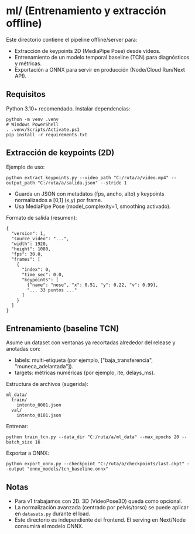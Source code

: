 # ml/ (Entrenamiento y extracción offline)

Este directorio contiene el pipeline offline/server para:
- Extracción de keypoints 2D (MediaPipe Pose) desde videos.
- Entrenamiento de un modelo temporal baseline (TCN) para diagnósticos y métricas.
- Exportación a ONNX para servir en producción (Node/Cloud Run/Next API).

## Requisitos

Python 3.10+ recomendado. Instalar dependencias:

```
python -m venv .venv
# Windows PowerShell
. .venv/Scripts/Activate.ps1
pip install -r requirements.txt
```

## Extracción de keypoints (2D)

Ejemplo de uso:

```
python extract_keypoints.py --video_path "C:/ruta/a/video.mp4" --output_path "C:/ruta/a/salida.json" --stride 1
```

- Guarda un JSON con metadatos (fps, ancho, alto) y keypoints normalizados a [0,1] (x,y) por frame.
- Usa MediaPipe Pose (model_complexity=1, smoothing activado).

Formato de salida (resumen):

```
{
  "version": 1,
  "source_video": "...",
  "width": 1920,
  "height": 1080,
  "fps": 30.0,
  "frames": [
    {
      "index": 0,
      "time_sec": 0.0,
      "keypoints": [
        {"name": "nose", "x": 0.51, "y": 0.22, "v": 0.99},
        "... 33 puntos ..."
      ]
    }
  ]
}
```

## Entrenamiento (baseline TCN)

Asume un dataset con ventanas ya recortadas alrededor del release y anotadas con:
- labels: multi-etiqueta (por ejemplo, ["baja_transferencia", "muneca_adelantada"]).
- targets: métricas numéricas (por ejemplo, ite, delays_ms).

Estructura de archivos (sugerida):

```
ml_data/
  train/
    intento_0001.json
  val/
    intento_0101.json
```

Entrenar:

```
python train_tcn.py --data_dir "C:/ruta/a/ml_data" --max_epochs 20 --batch_size 16
```

Exportar a ONNX:

```
python export_onnx.py --checkpoint "C:/ruta/a/checkpoints/last.ckpt" --output "onnx_models/tcn_baseline.onnx"
```

## Notas

- Para v1 trabajamos con 2D. 3D (VideoPose3D) queda como opcional.
- La normalización avanzada (centrado por pelvis/torso) se puede aplicar en `datasets.py` durante el load.
- Este directorio es independiente del frontend. El serving en Next/Node consumirá el modelo ONNX.
